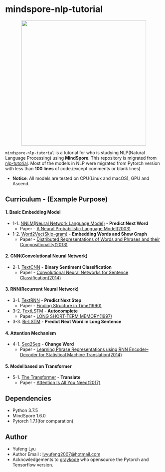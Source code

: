 # mindspore-nlp-tutorial

<p align="center"><img width="400" src="https://gitee.com/mindspore/mindspore/raw/master/docs/MindSpore-logo.png" /></p>

`mindspore-nlp-tutorial` is a tutorial for who is studying NLP(Natural Language Processing) using **MindSpore**. This repository is migrated from [nlp-tutorial](https://github.com/graykode/nlp-tutorial). Most of the models in NLP were migrated from Pytorch version with less than **100 lines** of code.(except comments or blank lines)

- **Notice**: All models are tested on CPU(Linux and macOS), GPU and Ascend.

## Curriculum - (Example Purpose)

#### 1. Basic Embedding Model

- 1-1. [NNLM(Neural Network Language Model)](1-1.NNLM) - **Predict Next Word**
  - Paper -  [A Neural Probabilistic Language Model(2003)](http://www.jmlr.org/papers/volume3/bengio03a/bengio03a.pdf)
- 1-2. [Word2Vec(Skip-gram)](1-2.Word2Vec) - **Embedding Words and Show Graph**
  - Paper - [Distributed Representations of Words and Phrases
    and their Compositionality(2013)](https://papers.nips.cc/paper/5021-distributed-representations-of-words-and-phrases-and-their-compositionality.pdf)
<!-- - 1-3. [FastText(Application Level)](1-3.FastText) - **Sentence Classification**
  - Paper - [Bag of Tricks for Efficient Text Classification(2016)](https://arxiv.org/pdf/1607.01759.pdf)
  - Colab - [FastText.ipynb](https://colab.research.google.com/github/graykode/nlp-tutorial/blob/master/1-3.FastText/FastText.ipynb)  -->



#### 2. CNN(Convolutional Neural Network)

- 2-1. [TextCNN](2-1.TextCNN) - **Binary Sentiment Classification**
  - Paper - [Convolutional Neural Networks for Sentence Classification(2014)](http://www.aclweb.org/anthology/D14-1181)



#### 3. RNN(Recurrent Neural Network)

- 3-1. [TextRNN](3-1.TextRNN) - **Predict Next Step**
  - Paper - [Finding Structure in Time(1990)](http://psych.colorado.edu/~kimlab/Elman1990.pdf)
- 3-2. [TextLSTM](3-2.TextLSTM) - **Autocomplete**
  - Paper - [LONG SHORT-TERM MEMORY(1997)](https://www.bioinf.jku.at/publications/older/2604.pdf)
- 3-3. [Bi-LSTM](3-3.Bi-LSTM) - **Predict Next Word in Long Sentence**


#### 4. Attention Mechanism

- 4-1. [Seq2Seq](4-1.Seq2Seq) - **Change Word**
  - Paper - [Learning Phrase Representations using RNN Encoder–Decoder
    for Statistical Machine Translation(2014)](https://arxiv.org/pdf/1406.1078.pdf)
<!-- 
- 4-2. [Seq2Seq with Attention](4-2.Seq2Seq(Attention)) - **Translate**
  - Paper - [Neural Machine Translation by Jointly Learning to Align and Translate(2014)](https://arxiv.org/abs/1409.0473)
  - Colab - [Seq2Seq(Attention).ipynb](https://colab.research.google.com/github/graykode/nlp-tutorial/blob/master/4-2.Seq2Seq(Attention)/Seq2Seq(Attention).ipynb)
- 4-3. [Bi-LSTM with Attention](4-3.Bi-LSTM(Attention)) - **Binary Sentiment Classification**
  <!-- - Colab - [Bi_LSTM(Attention).ipynb](https://colab.research.google.com/github/graykode/nlp-tutorial/blob/master/4-3.Bi-LSTM(Attention)/Bi_LSTM(Attention).ipynb) -->



#### 5. Model based on Transformer

- 5-1.  [The Transformer](5-1.Transformer) - **Translate**
  - Paper - [Attention Is All You Need(2017)](https://arxiv.org/abs/1706.03762)
  <!-- - Colab - [Transformer.ipynb](https://colab.research.google.com/github/graykode/nlp-tutorial/blob/master/5-1.Transformer/Transformer.ipynb), [Transformer(Greedy_decoder).ipynb](https://colab.research.google.com/github/graykode/nlp-tutorial/blob/master/5-1.Transformer/Transformer(Greedy_decoder).ipynb) -->
<!-- - 5-2. [BERT](5-2.BERT) - **Classification Next Sentence & Predict Masked Tokens**
  - Paper - [BERT: Pre-training of Deep Bidirectional Transformers for Language Understanding(2018)](https://arxiv.org/abs/1810.04805)
  - Colab - [BERT.ipynb](https://colab.research.google.com/github/graykode/nlp-tutorial/blob/master/5-2.BERT/BERT.ipynb) -->



## Dependencies

- Python 3.7.5
- MindSpore 1.6.0
- Pytorch 1.7.1(for comparation)

## Author

- Yufeng Lyu
- Author Email : lvyufeng2007@hotmail.com
- Acknowledgements to [graykode](https://github.com/graykode) who opensource the Pytorch and Tensorflow version.